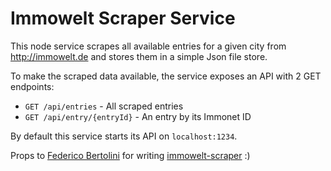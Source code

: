 # Immowelt Scraper Service

This node service scrapes all available entries for a given city from http://immowelt.de and stores them in a simple Json file store.

To make the scraped data available, the service exposes an API with 2 GET endpoints:
* `GET /api/entries` - All scraped entries
* `GET /api/entry/{entryId}` - An entry by its Immonet ID

By default this service starts its API on `localhost:1234`.

Props to [Federico Bertolini](https://github.com/fedebertolini) for writing [immowelt-scraper](https://www.npmjs.com/package/immowelt-scraper) :)

